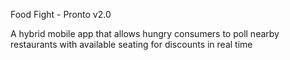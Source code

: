 Food Fight - Pronto v2.0

A hybrid mobile app that allows hungry consumers to poll nearby restaurants with available seating for discounts in real time